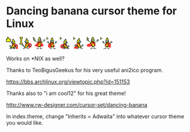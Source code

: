 # Dancing banana cursor theme for Linux

![Banana hand](png/cp-hand-1.png)
![Banana text](png/cp-text-2.png)
![Banana default](png/cp-default-3.png)
![Banana default](png/cp-default-4.png)
![Banana default](png/cp-default-5.png)
![Banana default](png/cp-default-6.png)
![Banana default](png/cp-default-7.png)
![Banana default](png/cp-default-8.png)

Works on \*NIX as well?

Thanks to TeoBigusGeekus for his very useful ani2ico program.

https://bbs.archlinux.org/viewtopic.php?id=151153

Thanks also to "i am cool12" for his great theme!

http://www.rw-designer.com/cursor-set/dancing-banana

In index.theme, change "Inherits = Adwaita" into whatever cursor theme you would
like.
